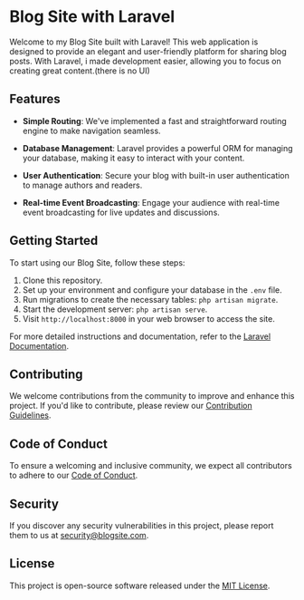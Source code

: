 # Blog Site with Laravel

Welcome to my Blog Site built with Laravel! This web application is designed to provide an elegant and user-friendly platform for sharing blog posts. With Laravel, i made development easier, allowing you to focus on creating great content.(there is no UI)

## Features

- **Simple Routing**: We've implemented a fast and straightforward routing engine to make navigation seamless.

- **Database Management**: Laravel provides a powerful ORM for managing your database, making it easy to interact with your content.

- **User Authentication**: Secure your blog with built-in user authentication to manage authors and readers.

- **Real-time Event Broadcasting**: Engage your audience with real-time event broadcasting for live updates and discussions.

## Getting Started

To start using our Blog Site, follow these steps:

1. Clone this repository.
2. Set up your environment and configure your database in the `.env` file.
3. Run migrations to create the necessary tables: `php artisan migrate`.
4. Start the development server: `php artisan serve`.
5. Visit `http://localhost:8000` in your web browser to access the site.

For more detailed instructions and documentation, refer to the [Laravel Documentation](https://laravel.com/docs).

## Contributing

We welcome contributions from the community to improve and enhance this project. If you'd like to contribute, please review our [Contribution Guidelines](CONTRIBUTING.md).

## Code of Conduct

To ensure a welcoming and inclusive community, we expect all contributors to adhere to our [Code of Conduct](CODE_OF_CONDUCT.md).

## Security

If you discover any security vulnerabilities in this project, please report them to us at [security@blogsite.com](mailto:security@blogsite.com).

## License

This project is open-source software released under the [MIT License](LICENSE).
